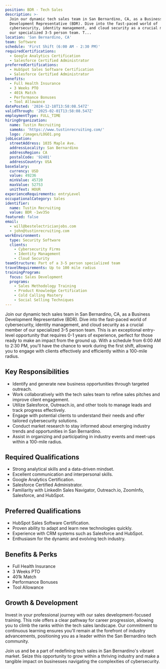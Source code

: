 ```yaml
---
position: BDR - Tech Sales
description: >-
  Join our dynamic tech sales team in San Bernardino, CA, as a Business
  Development Representative (BDR). Dive into the fast-paced world of
  cybersecurity, identity management, and cloud security as a crucial member of
  our specialized 3-5 person team. T...
location: 'San Bernardino, CA'
team: Software
schedule: 'First Shift (6:00 AM - 2:30 PM)'
requiredCertifications:
  - Google Analytics Certification
  - Salesforce Certified Administrator
preferredCertifications:
  - HubSpot Sales Software Certification
  - Salesforce Certified Administrator
benefits:
  - Full Health Insurance
  - 3 Weeks PTO
  - 401k Match
  - Performance Bonuses
  - Tool Allowance
datePosted: '2024-12-18T13:58:08.547Z'
validThrough: '2025-02-01T13:58:08.547Z'
employmentType: FULL_TIME
hiringOrganization:
  name: Tustin Recruiting
  sameAs: 'https://www.tustinrecruiting.com/'
  logo: /images/LOGO1.png
jobLocation:
  streetAddress: 1035 Maple Ave.
  addressLocality: San Bernardino
  addressRegion: CA
  postalCode: '92401'
  addressCountry: USA
baseSalary:
  currency: USD
  value: 49236
  minValue: 45720
  maxValue: 52753
  unitText: HOUR
experienceRequirements: entryLevel
occupationalCategory: Sales
identifier:
  name: Tustin Recruiting
  value: BDR -1wv35o
featured: false
email:
  - will@bestelectricianjobs.com
  - john@tustinrecruiting.com
workEnvironment:
  type: Security Software
  clients:
    - Cybersecurity Firms
    - Identity Management
    - Cloud Security
teamStructure: Part of a 3-5 person specialized team
travelRequirements: Up to 100 mile radius
trainingProgram:
  focus: Sales Development
  programs:
    - Sales Methodology Training
    - Product Knowledge Certification
    - Cold Calling Mastery
    - Social Selling Techniques
---
```



Join our dynamic tech sales team in San Bernardino, CA, as a Business Development Representative (BDR). Dive into the fast-paced world of cybersecurity, identity management, and cloud security as a crucial member of our specialized 3-5 person team. This is an exceptional entry-level opportunity that requires 0-1 years of experience, perfect for those ready to make an impact from the ground up. With a schedule from 6:00 AM to 2:30 PM, you'll have the chance to work during the first shift, allowing you to engage with clients effectively and efficiently within a 100-mile radius.

## Key Responsibilities
- Identify and generate new business opportunities through targeted outreach.
- Work collaboratively with the tech sales team to refine sales pitches and improve client engagement.
- Utilize Salesforce, Outreach.io, and other tools to manage leads and track progress effectively.
- Engage with potential clients to understand their needs and offer tailored cybersecurity solutions.
- Conduct market research to stay informed about emerging industry trends and opportunities in San Bernardino.
- Assist in organizing and participating in industry events and meet-ups within a 100-mile radius.

## Required Qualifications
- Strong analytical skills and a data-driven mindset.
- Excellent communication and interpersonal skills.
- Google Analytics Certification.
- Salesforce Certified Administrator.
- Familiarity with LinkedIn Sales Navigator, Outreach.io, ZoomInfo, Salesforce, and HubSpot.

## Preferred Qualifications
- HubSpot Sales Software Certification.
- Proven ability to adapt and learn new technologies quickly.
- Experience with CRM systems such as Salesforce and HubSpot.
- Enthusiasm for the dynamic and evolving tech industry.

## Benefits & Perks
- Full Health Insurance
- 3 Weeks PTO
- 401k Match
- Performance Bonuses
- Tool Allowance

## Growth & Development
Invest in your professional journey with our sales development-focused training. This role offers a clear pathway for career progression, allowing you to climb the ranks within the tech sales landscape. Our commitment to continuous learning ensures you'll remain at the forefront of industry advancements, positioning you as a leader within the San Bernardino tech community.

Join us and be a part of redefining tech sales in San Bernardino's vibrant market. Seize this opportunity to grow within a thriving industry and make a tangible impact on businesses navigating the complexities of cybersecurity.